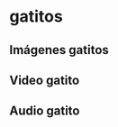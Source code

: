 # gatitos
<!DOCTYPE html>
<html>
  <head>
    <meta charset="utf-8">
    <meta name="viewport" content="width=device-width">
    <title>gatitos</title>
    <link href="style.css" rel="stylesheet" type="text/css" />
  </head>
  <body>
    <h2>Imágenes gatitos</h2>
    <h2>Video gatito</h2>
    <h2>Audio gatito</h2>
  </body>
</html>
